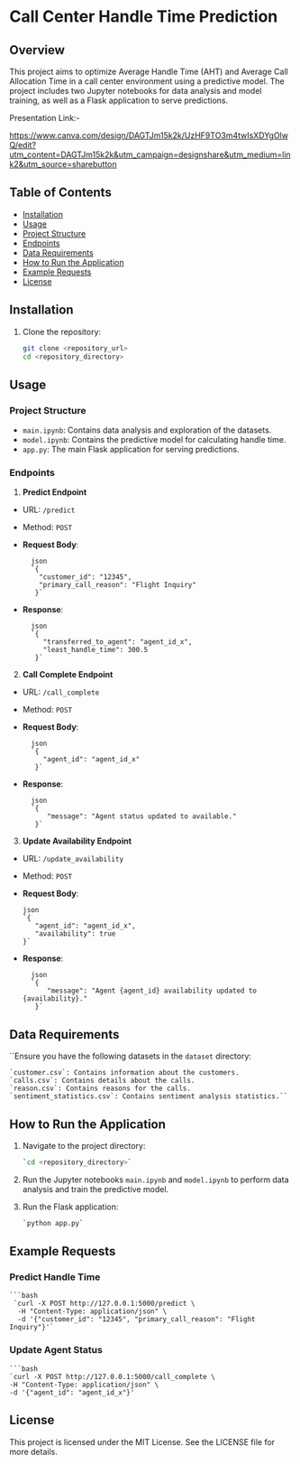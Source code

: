 # Call Center Handle Time Prediction

## Overview

This project aims to optimize Average Handle Time (AHT) and Average Call Allocation Time in a call center environment using a predictive model. The project includes two Jupyter notebooks for data analysis and model training, as well as a Flask application to serve predictions.

Presentation Link:-

https://www.canva.com/design/DAGTJm15k2k/UzHF9TO3m4twIsXDYgOlwQ/edit?utm_content=DAGTJm15k2k&utm_campaign=designshare&utm_medium=link2&utm_source=sharebutton

## Table of Contents

- [Installation](#installation)
- [Usage](#usage)
- [Project Structure](#project-structure)
- [Endpoints](#endpoints)
- [Data Requirements](#data-requirements)
- [How to Run the Application](#how-to-run-the-application)
- [Example Requests](#example-requests)
- [License](#license)

## Installation

1. Clone the repository:

   ```bash
   git clone <repository_url>
   cd <repository_directory>

   ```

## Usage

### Project Structure

- `main.ipynb`: Contains data analysis and exploration of the datasets.
- `model.ipynb`: Contains the predictive model for calculating handle time.
- `app.py`: The main Flask application for serving predictions.

### Endpoints

1.  **Predict Endpoint**

- URL: `/predict`
- Method: `POST`
- **Request Body**:

        json
        `{
          "customer_id": "12345",
          "primary_call_reason": "Flight Inquiry"
         }`

- **Response**:

        json
        `{
           "transferred_to_agent": "agent_id_x",
           "least_handle_time": 300.5
         }`

2.  **Call Complete Endpoint**

- URL: `/call_complete`
- Method: `POST`
- **Request Body**:

        json
        `{
           "agent_id": "agent_id_x"
         }`

- **Response**:

        json
        `{
            "message": "Agent status updated to available."
         }`

3.  **Update Availability Endpoint**

- URL: `/update_availability`
- Method: `POST`
- **Request Body**:

      json
      `{
         "agent_id": "agent_id_x",
         "availability": true
      }`

- **Response**:

        json
        `{
            "message": "Agent {agent_id} availability updated to {availability}."
         }`

## Data Requirements

``Ensure you have the following datasets in the `dataset` directory:

    `customer.csv`: Contains information about the customers.
    `calls.csv`: Contains details about the calls.
    `reason.csv`: Contains reasons for the calls.
    `sentiment_statistics.csv`: Contains sentiment analysis statistics.``

## How to Run the Application

1.  Navigate to the project directory:

    ```bash
    `cd <repository_directory>`

2.  Run the Jupyter notebooks `main.ipynb` and `model.ipynb` to perform data analysis and train the predictive model.

3.  Run the Flask application:

    ```bash
    `python app.py`


## Example Requests

### Predict Handle Time

    ```bash
     `curl -X POST http://127.0.0.1:5000/predict \
      -H "Content-Type: application/json" \
      -d '{"customer_id": "12345", "primary_call_reason": "Flight Inquiry"}'`

### Update Agent Status

    ```bash
    `curl -X POST http://127.0.0.1:5000/call_complete \
    -H "Content-Type: application/json" \
    -d '{"agent_id": "agent_id_x"}'

## License

This project is licensed under the MIT License. See the LICENSE file for more details.
